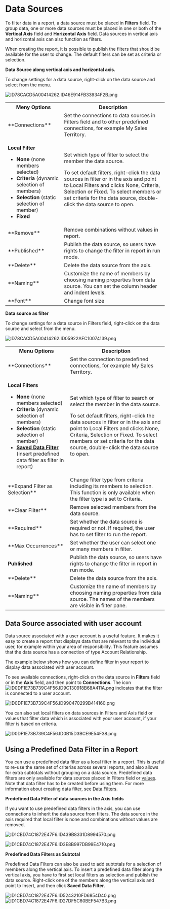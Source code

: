 # Data Sources

To filter data in a report, a data source must be placed in **Filters** field. To group data, one or more data sources must be placed in one or both of the **Vertical Axis** field and **Horizontal Axis** field. Data sources in vertical axis and horizontal axis can also function as filters.

When creating the report, it is possible to publish the filters that should be available for the user to change. The default filters can be set as criteria or selection.  

**Data Source along vertical axis and horizontal axis.**

To change settings for a data source, right-click on the data source and select from the menu.

![ID78CACD5A00414262.ID46E914FB33934F2B.png](media/ID78CACD5A00414262.ID46E914FB33934F2B.png)

 <table style="WIDTH: 100%">

<tbody>

<tr>

<th>Meny Options</th>

<th>Description</th>

</tr>

<tr>

<td>**Connections**</td>

<td>Set the connections to data sources in Filters field and to other predefined connections, for example My Sales Territory.</td>

</tr>

<tr>

<td>

**Local Filter**

*   **None** (none members selected)
*   **Criteria** (dynamic selection of members)
*   **Selection** (static selection of member)
*   **Fixed**

</td>

<td>Set which type of filter to select the member the data source.  

To set default filters, right-click the data sources in filter or in the axis and point to Local Filters and clicks None, Criteria, Selection or Fixed. To select members or set criteria for the data source, double-click the data source to open.

</td>

</tr>

<tr>

<td>**Remove**</td>

<td>Remove combinations without values in report.</td>

</tr>

<tr>

<td>**Published**</td>

<td>Publish the data source, so users have rights to change the filter in report in run mode.</td>

</tr>

<tr>

<td>**Delete**</td>

<td>Delete the data source from the axis.</td>

</tr>

<tr>

<td>**Naming**</td>

<td>Customize the name of members by choosing naming properties from data source. You can set the column header and indent levels.</td>

</tr>

<tr>

<td>**Font**</td>

<td>Change font size</td>

</tr>

</tbody>

</table> 

**Data source as filter**

To change settings for a data source in Filters field, right-click on the data source and select from the menu.

![ID78CACD5A00414262.ID05922AFC10074139.png](media/ID78CACD5A00414262.ID05922AFC10074139.png)

<table style="WIDTH: 100%">

<tbody>

<tr>

<th>Menu Options</th>

<th>Description</th>

</tr>

<tr>

<td>**Connections**</td>

<td>Set the connection to predefined connections, for example My Sales Territory.</td>

</tr>

<tr>

<td>

**Local Filters**

*   **None** (none members selected)
*   **Criteria** (dynamic selection of members)
*   **Selection** (static selection of member)
*   **[Saved Data Filter](data-sources.md)** (insert predefined data filter as filter in report)

</td>

<td>

Set which type of filter to search or select the member in the data source.

To set default filters, right-click the data sources in filter or in the axis and point to Local Filters and clicks None, Criteria, Selection or Fixed. To select members or set criteria for the data source, double-click the data source to open.

</td>

</tr>

<tr>

<td>**Expand Filter as Selection**</td>

<td>Change filter type from criteria including its members to selection. This function is only available when the filter type is set to Criteria.</td>

</tr>

<tr>

<td>**Clear Filter**</td>

<td>Remove selected members from the data source.</td>

</tr>

<tr>

<td>**Required**</td>

<td>Set whether the data source is required or not. If required, the user has to set filter to run the report.</td>

</tr>

<tr>

<td>**Max Occurrences**</td>

<td>Set whether the user can select one or many members in filter.</td>

</tr>

<tr>

<td>

**Published**

</td>

<td>Publish the data source, so users have rights to change the filter in report in run mode.</td>

</tr>

<tr>

<td>**Delete**</td>

<td>Delete the data source from the axis.</td>

</tr>

<tr>

<td>**Naming**</td>

<td>Customize the name of members by choosing naming properties from data source. The names of the members are visible in filter pane.</td>

</tr>

</tbody>

</table>


## Data Source associated with user account

Data source associated with a user account is a useful feature. It makes it easy to create a report that displays data that are relevant to the individual user, for example within your area of responsibility. This feature assumes that the data source has a connection of type Account Relationship.

The example below shows how you can define filter in your report to display data associated with user account.

To see available connections, right-click on the data source in **Filters** field or in the **Axis** field, and then point to **Connections**. The icon ![ID0DF1E73B739C4F56.ID9C130918B68A411A.png](media/ID0DF1E73B739C4F56.ID9C130918B68A411A.png) indicates that the filter is connected to a user account.

![ID0DF1E73B739C4F56.ID990470299B414160.png](media/ID0DF1E73B739C4F56.ID990470299B414160.png)

You can also set local filters on data sources in Filters and Axis field or values that filter data which is associated with your user account, if your filter is based on criteria.

![ID0DF1E73B739C4F56.ID0B15D3BCE9E54F38.png](media/ID0DF1E73B739C4F56.ID0B15D3BCE9E54F38.png)



## Using a Predefined Data Filter in a Report

You can use a predefined data filter as a local filter in a report. This is useful to re-use the same set of criterias across several reports, and also allows for extra subtotals without grouping on a data source. Predefined data filters are only available for data sources placed in Filters field or [values](../values.md "Values"). Note that data filter has to be created before using them. For more information about creating data filter, see [Data Filters](data-sources.md "Using a Predefined Data Filter in a Report").

**Predefined Data Filter of data sources in the Axis fields**

If you want to use predefined data filters in the axis, you can use connections to inherit the data source from filters. The data source in the axis required that local filter is none and combinations without values are removed.  

![ID1CBD74C1872E47F6.ID439B8331D8994570.png](media/ID1CBD74C1872E47F6.ID439B8331D8994570.png)

![ID1CBD74C1872E47F6.ID3E8B997DB99E4710.png](media/ID1CBD74C1872E47F6.ID3E8B997DB99E4710.png)

**Predefined Data Filters as Subtotal**

Predefined Data Filters can also be used to add subtotals for a selection of members along the vertical axis. To insert a predefined data filter along the vertical axis, you have to first set local filters as selection and publish the data source. Right-click one of the members along the vertical axis and point to Insert, and then click **Saved Data Filter**.

![ID1CBD74C1872E47F6.ID5243210FD6854D40.png](media/ID1CBD74C1872E47F6.ID5243210FD6854D40.png)  ![ID1CBD74C1872E47F6.ID27DF5C60BEF547B3.png](media/ID1CBD74C1872E47F6.ID27DF5C60BEF547B3.png)

